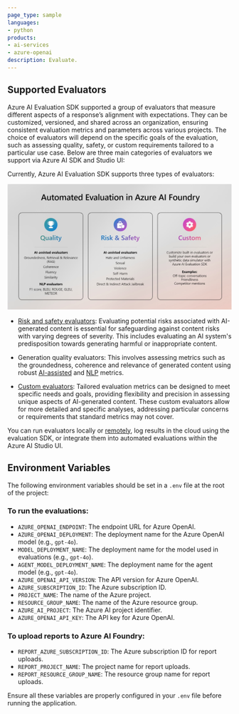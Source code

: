 ```yaml
---
page_type: sample
languages:
- python
products:
- ai-services
- azure-openai
description: Evaluate.
---
```


## Supported Evaluators


Azure AI Evaluation SDK supported a group of evaluators that measure different aspects of a response’s alignment with expectations.  They can be customized, versioned, and shared across an organization, ensuring consistent evaluation metrics and parameters across various projects.  The choice of evaluators will depend on the specific goals of the evaluation, such as assessing quality, safety, or custom requirements tailored to a particular use case. Below are three main categories of evaluators we support via Azure AI SDK and Studio UI: 

Currently, Azure AI Evaluation SDK supports three types of evaluators:  

![Types of Evaluators](./AutomatedEvaluationAzureAIFoundry.jpg)

* [Risk and safety evaluators](AI_Judge_Evaluators_Safety_Risks/): Evaluating potential risks associated with AI-generated content is essential for safeguarding against content risks with varying degrees of severity. This includes evaluating an AI system's predisposition towards generating harmful or inappropriate content. 

* Generation quality evaluators: This involves assessing metrics such as the groundedness, coherence and relevance of generated content using robust [AI-assisted](AI_Judge_Evaluators_Quality/) and [NLP](NLP_Evaluators/) metrics.


* [Custom evaluators](Custom_Evaluators/): Tailored evaluation metrics can be designed to meet specific needs and goals, providing flexibility and precision in assessing unique aspects of AI-generated content. These custom evaluators allow for more detailed and specific analyses, addressing particular concerns or requirements that standard metrics may not cover. 



You can run evaluators locally or [remotely](../Supported_Evaluation_Targets/Evaluate_On_Cloud/Evaluate_On_Cloud.ipynb), log results in the cloud using the evaluation SDK, or integrate them into automated evaluations within the Azure AI Studio UI. 

## Environment Variables
The following environment variables should be set in a `.env` file at the root of the project:

### To run the evaluations:
- `AZURE_OPENAI_ENDPOINT`: The endpoint URL for Azure OpenAI.
- `AZURE_OPENAI_DEPLOYMENT`: The deployment name for the Azure OpenAI model (e.g., `gpt-4o`).
- `MODEL_DEPLOYMENT_NAME`: The deployment name for the model used in evaluations (e.g., `gpt-4o`).
- `AGENT_MODEL_DEPLOYMENT_NAME`: The deployment name for the agent model (e.g., `gpt-4o`).
- `AZURE_OPENAI_API_VERSION`: The API version for Azure OpenAI.
- `AZURE_SUBSCRIPTION_ID`: The Azure subscription ID.
- `PROJECT_NAME`: The name of the Azure project.
- `RESOURCE_GROUP_NAME`: The name of the Azure resource group.
- `AZURE_AI_PROJECT`: The Azure AI project identifier.
- `AZURE_OPENAI_API_KEY`: The API key for Azure OpenAI.

### To upload reports to Azure AI Foundry:
- `REPORT_AZURE_SUBSCRIPTION_ID`: The Azure subscription ID for report uploads.
- `REPORT_PROJECT_NAME`: The project name for report uploads.
- `REPORT_RESOURCE_GROUP_NAME`: The resource group name for report uploads.

Ensure all these variables are properly configured in your `.env` file before running the application.
